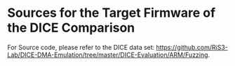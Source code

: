 # Sources for the Target Firmware of the DICE Comparison

For Source code, please refer to the DICE data set: https://github.com/RiS3-Lab/DICE-DMA-Emulation/tree/master/DICE-Evaluation/ARM/Fuzzing.
